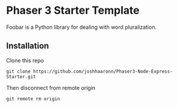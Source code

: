 # Phaser 3 Starter Template

Foobar is a Python library for dealing with word pluralization.

## Installation

Clone this repo 
```
git clone https://github.com/joshhaaronn/Phaser3-Node-Express-Starter.git
```
Then disconnect from remote origin
```
git remote rm origin
```